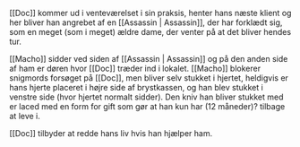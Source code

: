 [[Doc]] kommer ud i venteværelset i sin praksis, henter hans næste klient og her bliver han angrebet af en [[Assassin | Assassin]], der har forklædt sig, som en meget (som i meget) ældre dame, der venter på at det bliver hendes tur.

[[Macho]] sidder ved siden af [[Assassin | Assassin]] og på den anden side af ham er døren hvor [[Doc]] træder ind i lokalet.
[[Macho]] blokerer snigmords forsøget på [[Doc]], men bliver selv stukket i hjertet, heldigvis er hans hjerte placeret i højre side af brystkassen, og han blev stukket i venstre side (hvor hjertet normalt sidder).
Den kniv han bliver stukket med er laced med en form for gift som gør at han kun har (12 måneder)? tilbage at leve i.

[[Doc]] tilbyder at redde hans liv hvis han hjælper ham.